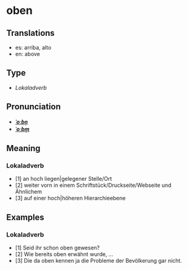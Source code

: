 # oben
## Translations
- es: arriba, alto
- en: above
## Type
- _Lokaladverb_
## Pronunciation
- **_[ˈoːbn̩](https://commons.wikimedia.org/wiki/File:De-oben.ogg)_**
- **_[ˈoːbm̩](https://commons.wikimedia.org/wiki/File:De-oben.ogg)_**
## Meaning
### Lokaladverb
- [1] an hoch liegen|gelegener Stelle/Ort
- [2] weiter vorn in einem Schriftstück/Druckseite/Webseite und Ähnlichem
- [3] auf einer hoch|höheren Hierarchieebene
## Examples
### Lokaladverb
- [1] Seid ihr schon oben gewesen?
- [2] Wie bereits oben erwähnt wurde, …
- [3] Die da oben kennen ja die Probleme der Bevölkerung gar nicht.

